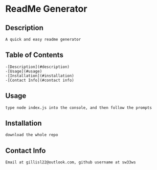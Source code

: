 # ReadMe Generator

## Description
    A quick and easy readme generator

## Table of Contents
    -[Description](#description)
    -[Usage](#usage)
    -[Installation](#installation)
    -[Contact Info](#contact info)

## Usage
    type node index.js into the console, and then follow the prompts

## Installation
    download the whole repo

## Contact Info
    Email at gillisl22@outlook.com, github username at sw33ws